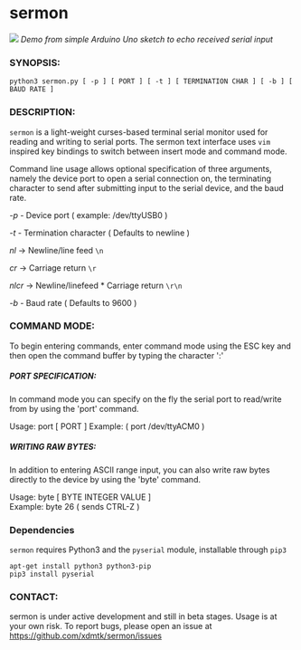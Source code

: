 # sermon
![](https://s3.amazonaws.com/xdmtk-test-group/sermon-demo3.gif)
_Demo from simple Arduino Uno sketch to echo received serial input_


### SYNOPSIS: 

`python3 sermon.py [ -p ] [ PORT ] [ -t ] [ TERMINATION CHAR ] [ -b ] [ BAUD RATE ]`

### DESCRIPTION: 

`sermon` is a light-weight curses-based terminal serial monitor used for reading and writing to serial ports. The sermon text 
interface uses `vim` inspired key bindings to switch between insert mode and command mode. 

Command line usage allows optional specification of three arguments, namely the device port to open a serial connection
on, the terminating character to send after submitting input to the serial device, and the baud rate. 


*-p*  - Device port ( example: /dev/ttyUSB0 )

*-t*  - Termination character ( Defaults to newline )

*nl* -> Newline/line feed `\n`

*cr* -> Carriage return `\r`

*nlcr* -> Newline/linefeed * Carriage return `\r\n`

*-b*  - Baud rate ( Defaults to 9600 )



### COMMAND MODE:

To begin entering commands, enter command mode using the ESC key and then open the command buffer by 
typing the character ':' 


##### PORT SPECIFICATION: 

In command mode you can specify on the fly the serial port to read/write from by using the 'port' command. 

Usage: port [ PORT ]
Example: ( port /dev/ttyACM0 )


##### WRITING RAW BYTES:

In addition to entering ASCII range input, you can also write raw bytes directly to the device by using the 'byte' 
command. 

Usage: byte [ BYTE INTEGER VALUE ] <br> 
Example: byte 26  ( sends CTRL-Z ) 


### Dependencies
 `sermon` requires Python3 and the `pyserial` module, installable through `pip3`

`apt-get install python3 python3-pip` <br>
`pip3 install pyserial`



### CONTACT:

sermon is under active development and still in beta stages. Usage is at your own risk. To report bugs, please open an 
issue at https://github.com/xdmtk/sermon/issues
